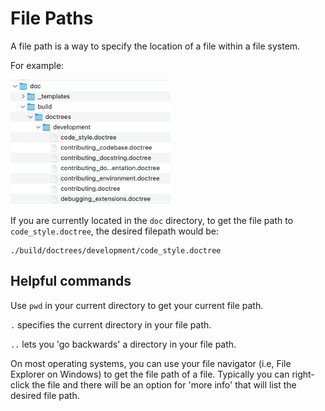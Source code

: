 # File Paths

A file path is a way to specify the location of a file within a file system.

For example:

<img src="assets/../../assets/filepaths.png" height="200" />


If you are currently located in the `doc` directory, to get the file path to `code_style.doctree`, the desired filepath would be:

```
./build/doctrees/development/code_style.doctree
```


## Helpful commands

Use `pwd` in your current directory to get your current file path.

`.` specifies the current directory in your file path.

`..` lets you 'go backwards' a directory in your file path. 

On most operating systems, you can use your file navigator (i.e, File Explorer on Windows) to get the file path of a file. Typically you can right-click the file and there will be an option for 'more info' that will list the desired file path.